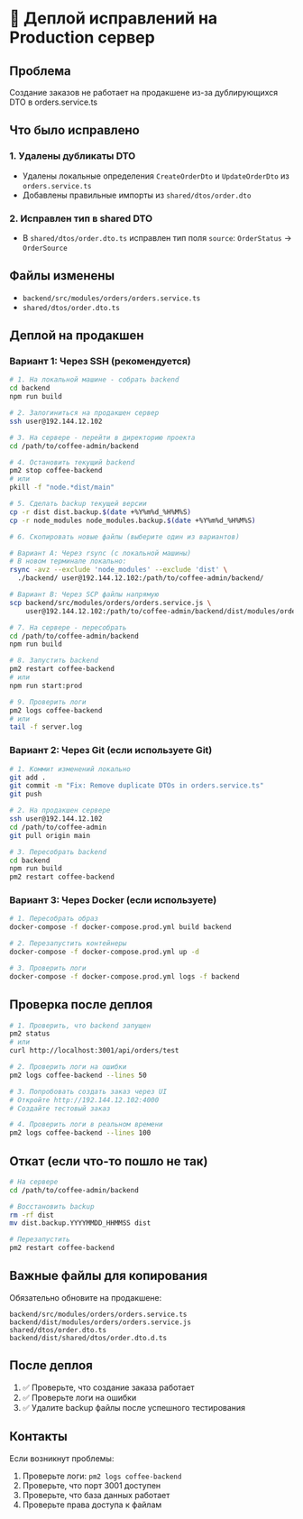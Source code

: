 # 🚀 Деплой исправлений на Production сервер

## Проблема

Создание заказов не работает на продакшене из-за дублирующихся DTO в orders.service.ts

## Что было исправлено

### 1. Удалены дубликаты DTO

- Удалены локальные определения `CreateOrderDto` и `UpdateOrderDto` из `orders.service.ts`
- Добавлены правильные импорты из `shared/dtos/order.dto`

### 2. Исправлен тип в shared DTO

- В `shared/dtos/order.dto.ts` исправлен тип поля `source`: `OrderStatus` → `OrderSource`

## Файлы изменены

- `backend/src/modules/orders/orders.service.ts`
- `shared/dtos/order.dto.ts`

## Деплой на продакшен

### Вариант 1: Через SSH (рекомендуется)

```bash
# 1. На локальной машине - собрать backend
cd backend
npm run build

# 2. Залогиниться на продакшен сервер
ssh user@192.144.12.102

# 3. На сервере - перейти в директорию проекта
cd /path/to/coffee-admin/backend

# 4. Остановить текущий backend
pm2 stop coffee-backend
# или
pkill -f "node.*dist/main"

# 5. Сделать backup текущей версии
cp -r dist dist.backup.$(date +%Y%m%d_%H%M%S)
cp -r node_modules node_modules.backup.$(date +%Y%m%d_%H%M%S)

# 6. Скопировать новые файлы (выберите один из вариантов)

# Вариант A: Через rsync (с локальной машины)
# В новом терминале локально:
rsync -avz --exclude 'node_modules' --exclude 'dist' \
  ./backend/ user@192.144.12.102:/path/to/coffee-admin/backend/

# Вариант B: Через SCP файлы напрямую
scp backend/src/modules/orders/orders.service.js \
    user@192.144.12.102:/path/to/coffee-admin/backend/dist/modules/orders/

# 7. На сервере - пересобрать
cd /path/to/coffee-admin/backend
npm run build

# 8. Запустить backend
pm2 restart coffee-backend
# или
npm run start:prod

# 9. Проверить логи
pm2 logs coffee-backend
# или
tail -f server.log
```

### Вариант 2: Через Git (если используете Git)

```bash
# 1. Коммит изменений локально
git add .
git commit -m "Fix: Remove duplicate DTOs in orders.service.ts"
git push

# 2. На продакшен сервере
ssh user@192.144.12.102
cd /path/to/coffee-admin
git pull origin main

# 3. Пересобрать backend
cd backend
npm run build
pm2 restart coffee-backend
```

### Вариант 3: Через Docker (если используете)

```bash
# 1. Пересобрать образ
docker-compose -f docker-compose.prod.yml build backend

# 2. Перезапустить контейнеры
docker-compose -f docker-compose.prod.yml up -d

# 3. Проверить логи
docker-compose -f docker-compose.prod.yml logs -f backend
```

## Проверка после деплоя

```bash
# 1. Проверить, что backend запущен
pm2 status
# или
curl http://localhost:3001/api/orders/test

# 2. Проверить логи на ошибки
pm2 logs coffee-backend --lines 50

# 3. Попробовать создать заказ через UI
# Откройте http://192.144.12.102:4000
# Создайте тестовый заказ

# 4. Проверить логи в реальном времени
pm2 logs coffee-backend --lines 100
```

## Откат (если что-то пошло не так)

```bash
# На сервере
cd /path/to/coffee-admin/backend

# Восстановить backup
rm -rf dist
mv dist.backup.YYYYMMDD_HHMMSS dist

# Перезапустить
pm2 restart coffee-backend
```

## Важные файлы для копирования

Обязательно обновите на продакшене:

```
backend/src/modules/orders/orders.service.ts
backend/dist/modules/orders/orders.service.js
shared/dtos/order.dto.ts
backend/dist/shared/dtos/order.dto.d.ts
```

## После деплоя

1. ✅ Проверьте, что создание заказа работает
2. ✅ Проверьте логи на ошибки
3. ✅ Удалите backup файлы после успешного тестирования

## Контакты

Если возникнут проблемы:

1. Проверьте логи: `pm2 logs coffee-backend`
2. Проверьте, что порт 3001 доступен
3. Проверьте, что база данных работает
4. Проверьте права доступа к файлам
